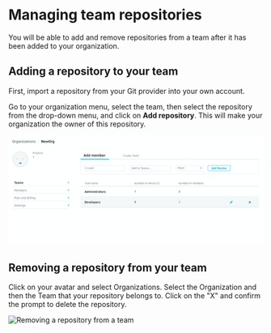 # Managing team repositories

You will be able to add and remove repositories from a team after it has been added to your organization.

## Adding a repository to your team

First, import a repository from your Git provider into your own account.

Go to your organization menu, select the team, then select the repository from the drop-down menu, and click on **Add repository**. This will make your organization the owner of this repository.

![](/images/add-project-team.gif)

## Removing a repository from your team

Click on your avatar and select Organizations. Select the Organization and then the Team that your repository belongs to. Click on the "X" and confirm the prompt to delete the repository.

![Removing a repository from a team](/images/remove_project_from_team.gif)
